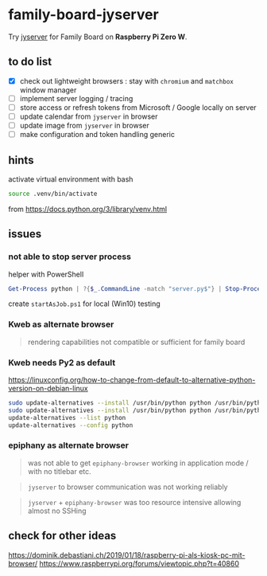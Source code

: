 # family-board-jyserver

Try [jyserver](https://github.com/ftrias/jyserver) for Family Board on **Raspberry Pi Zero W**.

## to do list

- [x] check out lightweight browsers : stay with `chromium` and `matchbox` window manager
- [ ] implement server logging / tracing
- [ ] store access or refresh tokens from Microsoft / Google locally on server
- [ ] update calendar from `jyserver` in browser
- [ ] update image from `jyserver` in browser
- [ ] make configuration and token handling generic

## hints

activate virtual environment with bash

```sh
source .venv/bin/activate
```

from https://docs.python.org/3/library/venv.html

## issues

### not able to stop server process

helper with PowerShell

```PowerShell
Get-Process python | ?{$_.CommandLine -match "server.py$"} | Stop-Process -Force
```

create `startAsJob.ps1` for local (Win10) testing

### Kweb as alternate browser

> rendering capabilities not compatible or sufficient for family board

### Kweb needs Py2 as default

https://linuxconfig.org/how-to-change-from-default-to-alternative-python-version-on-debian-linux

```sh
sudo update-alternatives --install /usr/bin/python python /usr/bin/python2.7 1
sudo update-alternatives --install /usr/bin/python python /usr/bin/python3.7 2
update-alternatives --list python
update-alternatives --config python
```

### epiphany as alternate browser

> was not able to get `epiphany-browser` working in application mode / with no titlebar etc.

> `jyserver` to browser communication was not working reliably

> `jyserver` + `epiphany-browser` was too resource intensive allowing almost no SSHing

## check for other ideas

https://dominik.debastiani.ch/2019/01/18/raspberry-pi-als-kiosk-pc-mit-browser/
https://www.raspberrypi.org/forums/viewtopic.php?t=40860


